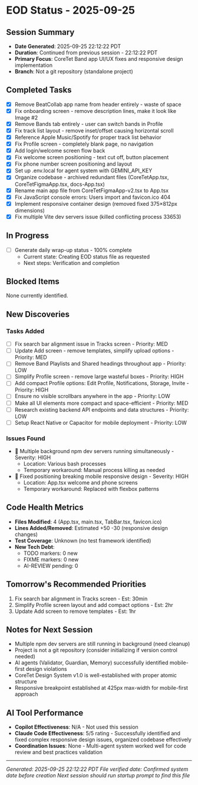 # EOD Status - 2025-09-25

## Session Summary
- **Date Generated**: 2025-09-25 22:12:22 PDT
- **Duration**: Continued from previous session - 22:12:22 PDT
- **Primary Focus**: CoreTet Band app UI/UX fixes and responsive design implementation
- **Branch**: Not a git repository (standalone project)

## Completed Tasks
- [x] Remove BeatCollab app name from header entirely - waste of space
- [x] Fix onboarding screen - remove description lines, make it look like Image #2
- [x] Remove Bands tab entirely - user can switch bands in Profile
- [x] Fix track list layout - remove inset/offset causing horizontal scroll
- [x] Reference Apple Music/Spotify for proper track list behavior
- [x] Fix Profile screen - completely blank page, no navigation
- [x] Add login/welcome screen flow back
- [x] Fix welcome screen positioning - text cut off, button placement
- [x] Fix phone number screen positioning and layout
- [x] Set up .env.local for agent system with GEMINI_API_KEY
- [x] Organize codebase - archived redundant files (CoreTetApp.tsx, CoreTetFigmaApp.tsx, docs-App.tsx)
- [x] Rename main app file from CoreTetFigmaApp-v2.tsx to App.tsx
- [x] Fix JavaScript console errors: Users import and favicon.ico 404
- [x] Implement responsive container design (removed fixed 375×812px dimensions)
- [x] Fix multiple Vite dev servers issue (killed conflicting process 33653)

## In Progress
- [ ] Generate daily wrap-up status - 100% complete
  - Current state: Creating EOD status file as requested
  - Next steps: Verification and completion

## Blocked Items
None currently identified.

## New Discoveries
### Tasks Added
- [ ] Fix search bar alignment issue in Tracks screen - Priority: MED
- [ ] Update Add screen - remove templates, simplify upload options - Priority: MED
- [ ] Remove Band Playlists and Shared headings throughout app - Priority: LOW
- [ ] Simplify Profile screen - remove large wasteful boxes - Priority: HIGH
- [ ] Add compact Profile options: Edit Profile, Notifications, Storage, Invite - Priority: HIGH
- [ ] Ensure no visible scrollbars anywhere in the app - Priority: LOW
- [ ] Make all UI elements more compact and space-efficient - Priority: MED
- [ ] Research existing backend API endpoints and data structures - Priority: LOW
- [ ] Setup React Native or Capacitor for mobile deployment - Priority: LOW

### Issues Found
- 🐛 Multiple background npm dev servers running simultaneously - Severity: HIGH
  - Location: Various bash processes
  - Temporary workaround: Manual process killing as needed
- 🐛 Fixed positioning breaking mobile responsive design - Severity: HIGH
  - Location: App.tsx welcome and phone screens
  - Temporary workaround: Replaced with flexbox patterns

## Code Health Metrics
- **Files Modified**: 4 (App.tsx, main.tsx, TabBar.tsx, favicon.ico)
- **Lines Added/Removed**: Estimated +50 -30 (responsive design changes)
- **Test Coverage**: Unknown (no test framework identified)
- **New Tech Debt**:
  - TODO markers: 0 new
  - FIXME markers: 0 new
  - AI-REVIEW pending: 0

## Tomorrow's Recommended Priorities
1. Fix search bar alignment in Tracks screen - Est: 30min
2. Simplify Profile screen layout and add compact options - Est: 2hr
3. Update Add screen to remove templates - Est: 1hr

## Notes for Next Session
- Multiple npm dev servers are still running in background (need cleanup)
- Project is not a git repository (consider initializing if version control needed)
- AI agents (Validator, Guardian, Memory) successfully identified mobile-first design violations
- CoreTet Design System v1.0 is well-established with proper atomic structure
- Responsive breakpoint established at 425px max-width for mobile-first approach

## AI Tool Performance
- **Copilot Effectiveness**: N/A - Not used this session
- **Claude Code Effectiveness**: 5/5 rating - Successfully identified and fixed complex responsive design issues, organized codebase effectively
- **Coordination Issues**: None - Multi-agent system worked well for code review and best practices validation

---
*Generated: 2025-09-25 22:12:22 PDT*
*File verified date: Confirmed system date before creation*
*Next session should run startup prompt to find this file*
